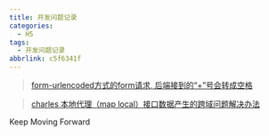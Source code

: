 ```yaml
---
title: 开发问题记录
categories:
  - H5
tags:
  - 开发问题记录
abbrlink: c5f6341f
---
```




> [form-urlencoded方式的form请求, 后端接到的“+”号会转成空格](https://juejin.cn/post/7041739585948221470)

> [charles 本地代理（map local）接口数据产生的跨域问题解决办法](https://blog.csdn.net/poppymilan/article/details/107468230)





Keep Moving Forward

